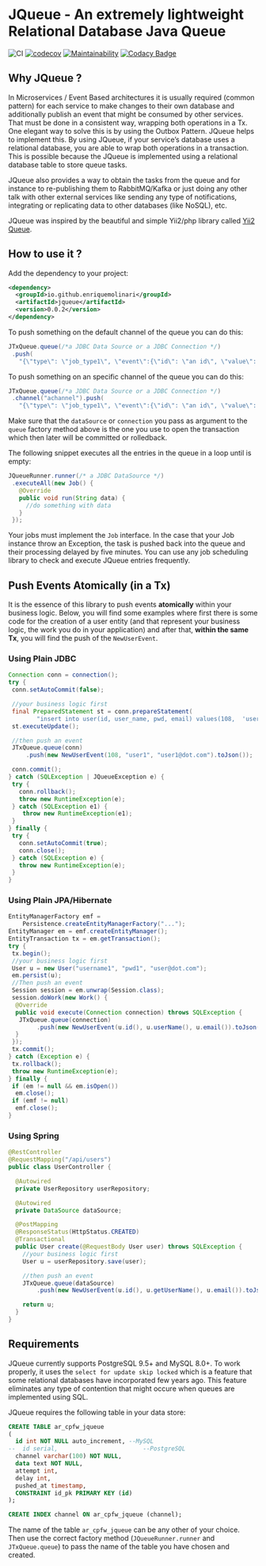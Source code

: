 # JQueue - An extremely lightweight Relational Database Java Queue

![CI](https://github.com/enriquemolinari/jqueue/actions/workflows/tests.yml/badge.svg) [![codecov](https://codecov.io/gh/enriquemolinari/jqueue/branch/main/graph/badge.svg?token=GXRDRAK5GH)](https://codecov.io/gh/enriquemolinari/jqueue) [![Maintainability](https://api.codeclimate.com/v1/badges/c5c3e4a53ba6faf2d9cc/maintainability)](https://codeclimate.com/github/enriquemolinari/jqueue/maintainability) [![Codacy Badge](https://app.codacy.com/project/badge/Grade/b53906357ca24c369a3d23cffbad231c)](https://www.codacy.com/gh/enriquemolinari/jqueue/dashboard?utm_source=github.com&utm_medium=referral&utm_content=enriquemolinari/jqueue&utm_campaign=Badge_Grade)

## Why JQueue ?

In Microservices / Event Based architectures it is usually required (common pattern) for each service to make changes to their own database and additionally publish an event that might be consumed by other services. That must be done in a consistent way, wrapping both operations in a Tx. One elegant way to solve this is by using the Outbox Pattern. JQueue helps to implement this. By using JQueue, if your service’s database uses a relational database, you are able to wrap both operations in a transaction. This is possible because the JQueue is implemented using a relational database table to store queue tasks.

JQueue also provides a way to obtain the tasks from the queue and for instance to re-publishing them to RabbitMQ/Kafka or just doing any other talk with other external services like sending any type of notifications, integrating or replicating data to other databases (like NoSQL), etc.

JQueue was inspired by the beautiful and simple Yii2/php library called [Yii2 Queue](https://github.com/yiisoft/yii2-queue/).

## How to use it ?

Add the dependency to your project:

```xml
<dependency>
  <groupId>io.github.enriquemolinari</groupId>
  <artifactId>jqueue</artifactId>
  <version>0.0.2</version>
</dependency>
```

To push something on the default channel of the queue you can do this:

```java
JTxQueue.queue(/*a JDBC Data Source or a JDBC Connection */)
 .push(
   "{\"type\": \"job_type1\", \"event\":{\"id\": \"an id\", \"value\": \"\" }}");
```

To push something on an specific channel of the queue you can do this:

```java
JTxQueue.queue(/*a JDBC Data Source or a JDBC Connection */)
 .channel("achannel").push(
   "{\"type\": \"job_type1\", \"event\":{\"id\": \"an id\", \"value\": \"\" }}");
```

Make sure that the `dataSource` or `connection` you pass as argument to the `queue` factory method above is the one you use to open the transaction which then later will be committed or rolledback.

The following snippet executes all the entries in the queue in a loop until is empty:

```java
JQueueRunner.runner(/* a JDBC DataSource */)
 .executeAll(new Job() {
   @Override
   public void run(String data) {
	 //do something with data
   }
 });
```

Your jobs must implement the `Job` interface. In the case that your Job instance throw an Exception, the task is pushed back into the queue and their processing delayed by five minutes. You can use any job scheduling library to check and execute JQueue entries frequently.

## Push Events Atomically (in a Tx)

It is the essence of this library to push events **atomically** within your business logic. Below, you will find some examples where first there is some code for the creation of a user entity (and that represent your business logic, the work you do in your application) and after that, **within the same Tx**, you will find the push of the `NewUserEvent`.

### Using Plain JDBC

```java
Connection conn = connection();
try {
 conn.setAutoCommit(false);

 //your business logic first
 final PreparedStatement st = conn.prepareStatement(
        "insert into user(id, user_name, pwd, email) values(108,  'user1','anyPassword','user1@dot.com')");
 st.executeUpdate();

 //then push an event
 JTxQueue.queue(conn)
     .push(new NewUserEvent(108, "user1", "user1@dot.com").toJson());

 conn.commit();
} catch (SQLException | JQueueException e) {
 try {
   conn.rollback();
   throw new RuntimeException(e);
 } catch (SQLException e1) {
    throw new RuntimeException(e1);
 }
} finally {
 try {
   conn.setAutoCommit(true);
   conn.close();
 } catch (SQLException e) {
   throw new RuntimeException(e);
 }
}
```

### Using Plain JPA/Hibernate

```java
EntityManagerFactory emf =
	Persistence.createEntityManagerFactory("...");
EntityManager em = emf.createEntityManager();
EntityTransaction tx = em.getTransaction();
try {
 tx.begin();
 //your business logic first
 User u = new User("username1", "pwd1", "user@dot.com");
 em.persist(u);
 //Then push an event
 Session session = em.unwrap(Session.class);
 session.doWork(new Work() {
  @Override
  public void execute(Connection connection) throws SQLException {
   JTxQueue.queue(connection)
        .push(new NewUserEvent(u.id(), u.userName(), u.email()).toJson());
  }
 });
 tx.commit();
} catch (Exception e) {
 tx.rollback();
 throw new RuntimeException(e);
} finally {
 if (em != null && em.isOpen())
  em.close();
 if (emf != null)
  emf.close();
}
```

### Using Spring

```java
@RestController
@RequestMapping("/api/users")
public class UserController {

  @Autowired
  private UserRepository userRepository;

  @Autowired
  private DataSource dataSource;

  @PostMapping
  @ResponseStatus(HttpStatus.CREATED)
  @Transactional
  public User create(@RequestBody User user) throws SQLException {
    //your business logic first
    User u = userRepository.save(user);

    //then push an event
    JTxQueue.queue(dataSource)
        .push(new NewUserEvent(u.id(), u.getUserName(), u.email()).toJson());

    return u;
  }
}
```

## Requirements

JQueue currently supports PostgreSQL 9.5+ and MySQL 8.0+. To work properly, it uses the `select for update skip locked` which is a feature that some relational databases have incorporated few years ago. This feature eliminates any type of contention that might occure when queues are implemented using SQL.

JQueue requires the following table in your data store:

```sql
CREATE TABLE ar_cpfw_jqueue
(
  id int NOT NULL auto_increment, --MySQL
--  id serial,						  --PostgreSQL
  channel varchar(100) NOT NULL,
  data text NOT NULL,
  attempt int,
  delay int,
  pushed_at timestamp,
  CONSTRAINT id_pk PRIMARY KEY (id)
);

CREATE INDEX channel ON ar_cpfw_jqueue (channel);
```

The name of the table `ar_cpfw_jqueue` can be any other of your choice. Then use the correct factory method (`JQueueRunner.runner` and `JTxQueue.queue`) to pass the name of the table you have chosen and created.
